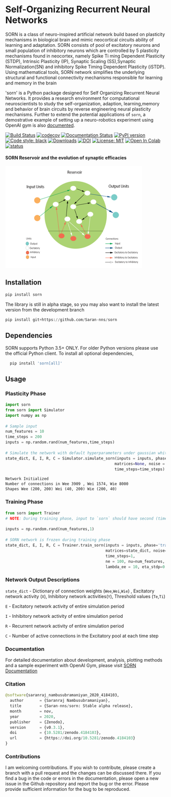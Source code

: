 
# Self-Organizing Recurrent Neural Networks

SORN is a class of neuro-inspired artificial network build based on plasticity mechanisms in biological brain and mimic neocortical circuits ability of learning and adaptation. SORN consists of pool of excitatory neurons and small population of inhibitory neurons which are controlled by 5 plasticity mechanisms found in neocortex, namely Spike Ti ming Dependent Plasticity (STDP), Intrinsic Plasticity (IP), Synaptic Scaling (SS),Synaptic Normalization(SN) and inhibitory Spike Timing Dependent Plasticity (iSTDP). Using mathematical tools, SORN network simplifies the underlying structural and functional connectivity mechanisms responsible for learning and memory in the brain

'sorn' is a Python package designed for Self Organizing Recurrent Neural Networks. It provides a research environment for computational neuroscientists to study the self-organization, adaption, learning,memory and behavior of brain circuits by reverse engineering neural plasticity mechanisms. Further to extend the potential applications of `sorn`, a demostrative example of setting up a neuro-robotics experiment using OpenAI gym is also [documented](https://self-organizing-recurrent-neural-networks.readthedocs.io/en/latest/usage.html).


[![Build Status](https://github.com/saran-nns/sorn/workflows/Build/badge.svg)](https://github.com/saran-nns/sorn/actions)
[![codecov](https://codecov.io/gh/Saran-nns/sorn/branch/master/graph/badge.svg)](https://codecov.io/gh/Saran-nns/sorn)
[![Documentation Status](https://readthedocs.org/projects/self-organizing-recurrent-neural-networks/badge/?version=latest)](https://self-organizing-recurrent-neural-networks.readthedocs.io/en/latest/?badge=latest)
[![PyPI version](https://badge.fury.io/py/sorn.svg)](https://badge.fury.io/py/sorn)
[![Code style: black](https://img.shields.io/badge/code%20style-black-000000.svg)](https://github.com/psf/black)
[![Downloads](https://pepy.tech/badge/sorn)](https://pepy.tech/project/sorn)
[![DOI](https://zenodo.org/badge/174756058.svg)](https://zenodo.org/badge/latestdoi/174756058)
[![License: MIT](https://img.shields.io/badge/License-MIT-yellow.svg)](https://opensource.org/licenses/MIT)
[![Open In Colab](https://colab.research.google.com/assets/colab-badge.svg)](https://colab.research.google.com/drive/164AKTA-iCVLq-iR-treLA_Y9keRYrQkH#scrollTo=Rt2YZptMtC14)
[![status](https://joss.theoj.org/papers/7dc447f7a0d17d774b59c8ee15c223c2/status.svg)](https://joss.theoj.org/papers/7dc447f7a0d17d774b59c8ee15c223c2)

<h4 align="Left">SORN Reservoir and the evolution of synaptic efficacies</h4>
<a href="url"><img src="https://raw.githubusercontent.com/Saran-nns/PySORN_0.1/master/v0.1.0/doc/images/SORN1.png" height="320" width="430"></a>

## Installation

```python
pip install sorn
```

The library is still in alpha stage, so you may also want to install the latest version from the development branch

```python
pip install git+https://github.com/Saran-nns/sorn
```

## Dependencies
SORN supports Python 3.5+ ONLY. For older Python versions please use the official Python client.
To install all optional dependencies,

```python
  pip install 'sorn[all]'
```
## Usage
### Plasticity Phase

```python
import sorn
from sorn import Simulator
import numpy as np

# Sample input
num_features = 10
time_steps = 200
inputs = np.random.rand(num_features,time_steps)

# Simulate the network with default hyperparameters under gaussian white noise
state_dict, E, I, R, C = Simulator.simulate_sorn(inputs = inputs, phase='plasticity',
                                                matrices=None, noise = True,
                                                time_steps=time_steps)

```
```
Network Initialized
Number of connections in Wee 3909 , Wei 1574, Wie 8000
Shapes Wee (200, 200) Wei (40, 200) Wie (200, 40)
```
### Training Phase
```python
from sorn import Trainer
# NOTE: During training phase, input to `sorn` should have second (time) dimension set to 1. ie., input shape should be (input_features,1).

inputs = np.random.rand(num_features,1)

# SORN network is frozen during training phase
state_dict, E, I, R, C = Trainer.train_sorn(inputs = inputs, phase='training',
                                            matrices=state_dict, noise= False,
                                            time_steps=1,
                                            ne = 100, nu=num_features,
                                            lambda_ee = 10, eta_stdp=0.001 )
```
### Network Output Descriptions
  `state_dict`  - Dictionary of connection weights (`Wee`,`Wei`,`Wie`) , Excitatory network activity (`X`), Inhibitory network activities(`Y`), Threshold values (`Te`,`Ti`)

  `E` - Excitatory network activity of entire simulation period

  `I` - Inhibitory network activity of entire simulation period

  `R` - Recurrent network activity of entire simulation period

  `C` - Number of active connections in the Excitatory pool at each time step

### Documentation
For detailed documentation about development, analysis, plotting methods and a sample experiment with OpenAI Gym, please visit [SORN Documentation](https://self-organizing-recurrent-neural-networks.readthedocs.io/en/latest/)

### Citation

```Python
@software{saranraj_nambusubramaniyan_2020_4184103,
  author       = {Saranraj Nambusubramaniyan},
  title        = {Saran-nns/sorn: Stable alpha release},
  month        = nov,
  year         = 2020,
  publisher    = {Zenodo},
  version      = {v0.3.1},
  doi          = {10.5281/zenodo.4184103},
  url          = {https://doi.org/10.5281/zenodo.4184103}
}
```

### Contributions
I am welcoming contributions. If you wish to contribute, please create a branch with a pull request and the changes can be discussed there.
If you find a bug in the code or errors in the documentation, please open a new issue in the Github repository and report the bug or the error. Please provide sufficient information for the bug to be reproduced.


